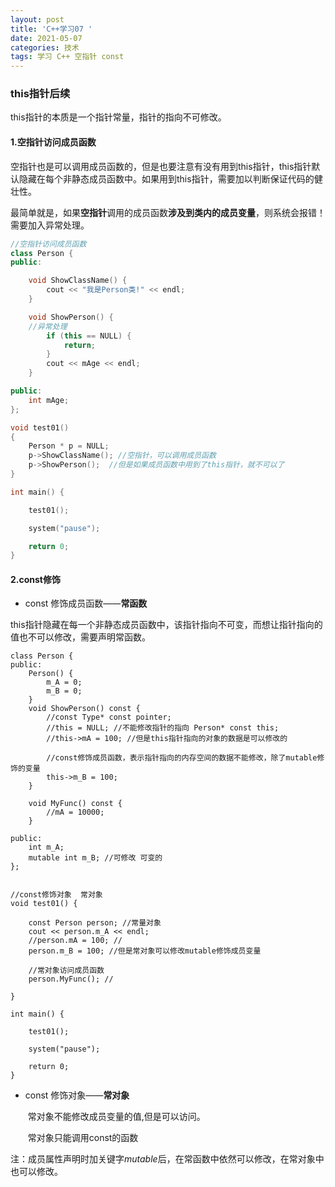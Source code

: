 ```yaml
---
layout: post
title: 'C++学习07 '
date: 2021-05-07
categories: 技术
tags: 学习 C++ 空指针 const 
---
```



### this指针后续

this指针的本质是一个指针常量，指针的指向不可修改。

#### 1.空指针访问成员函数

空指针也是可以调用成员函数的，但是也要注意有没有用到this指针，this指针默认隐藏在每个非静态成员函数中。如果用到this指针，需要加以判断保证代码的健壮性。

最简单就是，如果**空指针**调用的成员函数**涉及到类内的成员变量**，则系统会报错！需要加入异常处理。

```c++
//空指针访问成员函数
class Person {
public:

	void ShowClassName() {
		cout << "我是Person类!" << endl;
	}

	void ShowPerson() {
	//异常处理
		if (this == NULL) {
			return;
		}
		cout << mAge << endl;
	}

public:
	int mAge;
};

void test01()
{
	Person * p = NULL;
	p->ShowClassName(); //空指针，可以调用成员函数
	p->ShowPerson();  //但是如果成员函数中用到了this指针，就不可以了
}

int main() {

	test01();

	system("pause");

	return 0;
}
```

#### 2.const修饰

- const 修饰成员函数——**常函数**

this指针隐藏在每一个非静态成员函数中，该指针指向不可变，而想让指针指向的值也不可以修改，需要声明常函数。

```
class Person {
public:
	Person() {
		m_A = 0;
		m_B = 0;
	}
	void ShowPerson() const {
		//const Type* const pointer;
		//this = NULL; //不能修改指针的指向 Person* const this;
		//this->mA = 100; //但是this指针指向的对象的数据是可以修改的

		//const修饰成员函数，表示指针指向的内存空间的数据不能修改，除了mutable修饰的变量
		this->m_B = 100;
	}

	void MyFunc() const {
		//mA = 10000;
	}

public:
	int m_A;
	mutable int m_B; //可修改 可变的
};


//const修饰对象  常对象
void test01() {

	const Person person; //常量对象  
	cout << person.m_A << endl;
	//person.mA = 100; //
	person.m_B = 100; //但是常对象可以修改mutable修饰成员变量

	//常对象访问成员函数
	person.MyFunc(); //

}

int main() {

	test01();

	system("pause");

	return 0;
}
```



- const 修饰对象——**常对象**

  ​     常对象不能修改成员变量的值,但是可以访问。

  ​	常对象只能调用const的函数



注：成员属性声明时加关键字*mutable*后，在常函数中依然可以修改，在常对象中也可以修改。